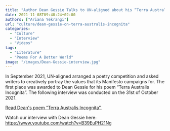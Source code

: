 ```yaml
---
title: "Author Dean Gessie Talks to UN-aligned about his “Terra Australis Incognita”"
date: 2021-11-08T09:40:24+02:00
authors: ["Ariana Yekrangi"]
url: "culture/dean-gessie-on-terra-australis-incognita"
categories: 
  - "Culture"
  - "Interview"
  - "Videos"
tags: 
  - "Literature"
  - "Poems For A Better World"
image: "/images/Dean-Gessie-interview.jpg"
---
```


In September 2021, UN-aligned arranged a poetry competition and asked writers to creatively portray the values that its Manifesto campaigns for. The first place was awarded to Dean Gessie for his poem “Terra Australis Incognita”. The following interview was conducted on the 31st of October 2021.

[Read Dean's poem “Terra Australis Incognita”.](https://un-aligned.org/culture/terra-australis-incognita/)

Watch our interview with Dean Gessie here: https://www.youtube.com/watch?v=B39EuPH21Ng
